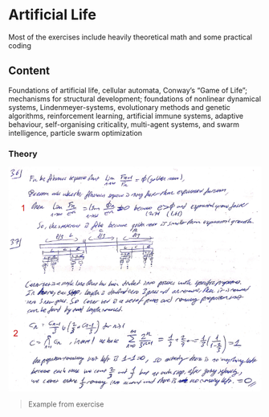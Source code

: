 # Artificial Life


Most of the exercises include heavily theoretical math and some practical coding


## Content

Foundations of artificial life, cellular automata, Conway’s “Game of Life”; mechanisms for structural development; foundations of nonlinear dynamical systems, Lindenmeyer-systems, evolutionary methods and genetic algorithms, reinforcement
learning, artificial immune systems, adaptive behaviour, self-organising criticality, multi-agent systems, and swarm intelligence, particle swarm optimization


### Theory

![alt_text](https://github.com/cuneyterem8/uni_bonn_background/blob/main/artificial_life/image.png?raw=true)

> Example from exercise
